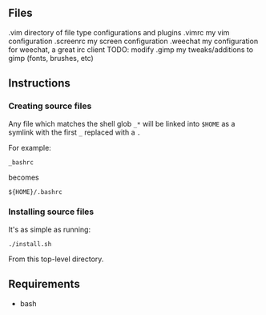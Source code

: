## Files
.vim
    directory of file type configurations and plugins
.vimrc
    my vim configuration
.screenrc
    my screen configuration
.weechat
    my configuration for weechat, a great irc client TODO: modify
.gimp
    my tweaks/additions to gimp (fonts, brushes, etc)

## Instructions
### Creating source files
Any file which matches the shell glob `_*` will be linked into `$HOME` as a symlink with the first `_`  replaced with a `.`

For example:

    _bashrc

becomes

    ${HOME}/.bashrc

### Installing source files
It's as simple as running:

    ./install.sh

From this top-level directory.

## Requirements
* bash
